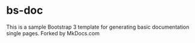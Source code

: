 # bs-doc
This is a sample Bootstrap 3 template for generating basic documentation single pages. Forked by MkDocs.com

